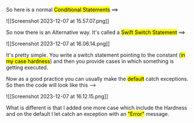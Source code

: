 
So here is a normal <mark class="hltr-red">Conditional Statements</mark>  ==>

![[Screenshot 2023-12-07 at 15.57.07.png]]


So now there is an Alternative way.
It's called a <mark class="hltr-orange">Swift Switch Statement</mark>
==>

![[Screenshot 2023-12-07 at 16.06.14.png]]
 
It's pretty simple.
You write a switch statement pointing to the constant (<mark class="hltr-grey">in my case hardness</mark>) and then you provide cases in which something is getting executed.


Now as a good practice you can usually make the <mark class="hltr-pink">default</mark> catch exceptions.
So then the code will look like this  -->

![[Screenshot 2023-12-07 at 16.12.15.png]]

What is different is that I added one more case which include the Hardness and on the default I let catch an exception with an <mark class="hltr-red">"Error"</mark> message.

     